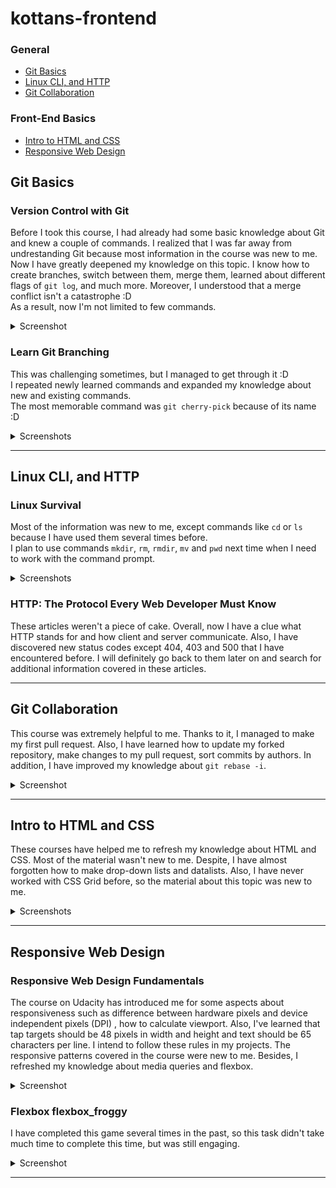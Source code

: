 # kottans-frontend

### General

* [Git Basics](#git-basics)
* [Linux CLI, and HTTP](#linux-cli-and-http)
* [Git Collaboration](#git-collaboration)

### Front-End Basics

* [Intro to HTML and CSS](#intro-to-html-and-css)
* [Responsive Web Design](#responsive-web-design)

## Git Basics

### Version Control with Git

Before I took this course, I had already had some basic knowledge about Git and knew a couple of commands. I realized that I was far away from undrestanding Git because most information in the course was new to me. Now I have greatly deepened my knowledge on this topic. I know how to create branches, switch between them, merge them, learned about different flags of `git log`, and much more. Moreover, I understood that a merge conflict isn't a catastrophe :D  
As a result, now I'm not limited to few commands.

<details>
<summary>Screenshot</summary>

<p>

![screenshot of the course "version control with git"](task_git_basics/version_control_with_git.png)

</p>

</details>

### Learn Git Branching

This was challenging sometimes, but I managed to get through it :D  
I repeated newly learned commands and expanded my knowledge about new and existing commands.  
The most memorable command was `git cherry-pick` because of its name :D
<details>

<summary>Screenshots</summary>

<p>

![screenshot 1 learngitbranching](task_git_basics/learngitbranching_1.png)
![screenshot 2 learngitbranching](task_git_basics/learngitbranching_2.png)

</p>

</details>

---

## Linux CLI, and HTTP

### Linux Survival

Most of the information was new to me, except commands like `cd` or `ls` because I have used them several times before.   
I plan to use commands `mkdir`, `rm`, `rmdir`, `mv` and `pwd` next time when I need to work with the command prompt.

<details>

<summary>Screenshots</summary>

<p>

![screenshot 1 linux survival](task_linux_cli/linux_1.png)
![screenshot 2 linux survival](task_linux_cli/linux_2.png)
![screenshot 3 linux survival](task_linux_cli/linux_3.png)
![screenshot 4 linux survival](task_linux_cli/linux_4.png)

</p>

</details>

### HTTP: The Protocol Every Web Developer Must Know

These articles weren't a piece of cake. Overall, now I have a clue what HTTP stands for and how client and server communicate. Also, I have discovered new status codes except 404, 403 and 500 that I have encountered before. I will definitely go back to them later on and search for additional information covered in these articles.

---

## Git Collaboration

This course was extremely helpful to me. Thanks to it, I managed to make my first pull request. Also, I have learned how to update my forked repository, make changes to my pull request, sort commits by authors. In addition, I have improved my knowledge about `git rebase -i`.

<details>

<summary>Screenshot</summary>

<p>

![screenshot of the course "github and collaboration"](task_git_collaboration/github_and_collaboration.png)

</p>

</details>

---

## Intro to HTML and CSS

These courses have helped me to refresh my knowledge about HTML and CSS. Most of the material wasn't new to me. Despite, I have almost forgotten how to make drop-down lists and datalists. Also, I have never worked with CSS Grid before, so the material about this topic was new to me.

<details>

<summary>Screenshots</summary>

<p>

![screenshot 1 udacity](task_html_css_intro/udacity.png)
![screenshot 2 codecademy learn html](task_html_css_intro/codecademy_html.png)
![screenshot 3 codecademy learn css](task_html_css_intro/codecademy_css.png)

</p>

</details>

---

## Responsive Web Design

### Responsive Web Design Fundamentals

The course on Udacity has introduced me for some aspects about responsiveness such as difference between hardware pixels and device independent pixels (DPI) , how to calculate viewport. Also, I've learned that tap targets should be 48 pixels in width and height and text should be 65 characters per line. I intend to follow these rules in my projects. The responsive patterns covered in the course were new to me. Besides, I refreshed my knowledge about media queries and flexbox.

<details>

<summary>Screenshot</summary>

<p>

![screenshot 1 udacity](task_responsive_web_design/responsive_web_design_fundamentals.png)

</p>

</details>

### Flexbox flexbox_froggy

I have completed this game several times in the past, so this task didn't take much time to complete this time, but was still engaging. 

<details>

<summary>Screenshot</summary>

<p>

![screenshot 2 flexboxfroggy](task_responsive_web_design/flexbox_froggyl.png)

</p>

</details>

---
